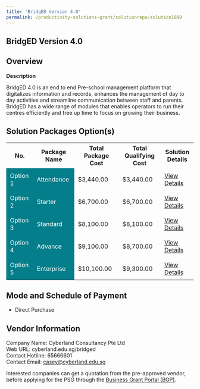 ```yaml
---
title: 'BridgED Version 4.0'
permalink: /productivity-solutions-grant/solutionrepo/solution1890
---
```


## BridgED Version 4.0

## Overview

**Description**

BridgED 4.0 is an end to end Pre-school management platform that digitalizes information and records, enhances the management of day to day activities and streamline communication between staff and parents.  BridgED has a wide range of modules that enables operators to run their centres efficiently and free up time to focus on growing their business.

## Solution Packages Option(s)

<table>
<tr>
<th><b>No.</b></th>
<th><b>Package Name</b></th>
<th><b>Total Package Cost</b></th>
<th><b>Total Qualifying Cost</b></th>
<th><b>Solution Details</b></th>
</tr>
<tr>
<td style='padding: 10px; background-color: #037E8A; color: #FFFFFF;'>Option 1</td>
<td style='padding: 10px; background-color: #037E8A; color: #FFFFFF;'>Attendance</td>
<td style='padding: 10px;'>$3,440.00</td>
<td style='padding: 10px;'>$3,440.00</td>
<td style='padding: 10px;'><a href='/images/psg/Cyberland_BridgED_Desensitised_Annex3_Part1.pdf' target='_blank'>View Details</a></td>
</tr>
<tr>
<td style='padding: 10px; background-color: #037E8A; color: #FFFFFF;'>Option 2</td>
<td style='padding: 10px; background-color: #037E8A; color: #FFFFFF;'>Starter </td>
<td style='padding: 10px;'>$6,700.00</td>
<td style='padding: 10px;'>$6,700.00</td>
<td style='padding: 10px;'><a href='/images/psg/Cyberland_BridgED_Desensitised_Annex3_Part2.pdf' target='_blank'>View Details</a></td>
</tr>
<tr>
<td style='padding: 10px; background-color: #037E8A; color: #FFFFFF;'>Option 3</td>
<td style='padding: 10px; background-color: #037E8A; color: #FFFFFF;'>Standard</td>
<td style='padding: 10px;'>$8,100.00</td>
<td style='padding: 10px;'>$8,100.00</td>
<td style='padding: 10px;'><a href='/images/psg/Cyberland_BridgED_Desensitised_Annex3_Part3.pdf' target='_blank'>View Details</a></td>
</tr>
<tr>
<td style='padding: 10px; background-color: #037E8A; color: #FFFFFF;'>Option 4</td>
<td style='padding: 10px; background-color: #037E8A; color: #FFFFFF;'>Advance</td>
<td style='padding: 10px;'>$9,100.00</td>
<td style='padding: 10px;'>$8,700.00</td>
<td style='padding: 10px;'><a href='/images/psg/Cyberland_BridgED_Desensitised_Annex3_Part4.pdf' target='_blank'>View Details</a></td>
</tr>
<tr>
<td style='padding: 10px; background-color: #037E8A; color: #FFFFFF;'>Option 5</td>
<td style='padding: 10px; background-color: #037E8A; color: #FFFFFF;'>Enterprise</td>
<td style='padding: 10px;'>$10,100.00</td>
<td style='padding: 10px;'>$9,300.00</td>
<td style='padding: 10px;'><a href='/images/psg/Cyberland_BridgED_Desensitised_Annex3_Part5.pdf' target='_blank'>View Details</a></td>
</tr>
</table>

## Mode and Schedule of Payment

 - Direct Purchase

## Vendor Information

 Company Name: Cyberland Consultancy Pte Ltd<br>Web URL: cyberland.edu.sg/bridged <br>Contact Hotline: 65666601 <br>Contact Email: casey@cyberland.edu.sg <br>

Interested companies can get a quotation from the pre-approved vendor, before applying for the PSG through the <a href='https://www.businessgrants.gov.sg/' target='_blank' rel='noopener'>Business Grant Portal (BGP)</a>.

<script src="/jquery/resize-tables.js"></script>
